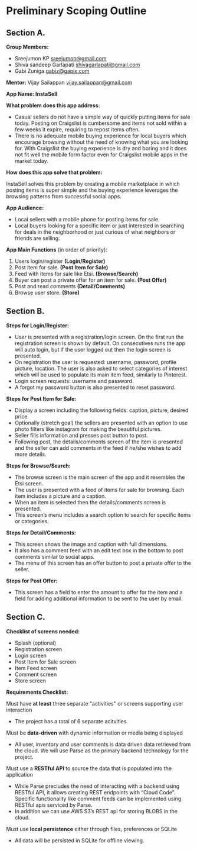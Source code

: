 # Preliminary Scoping Outline

## Section A.

**Group Members:**

* Sreejumon KP <sreejumon@gmail.com>
* Shiva sandeep Garlapati <shivagarlapati@gmail.com>
* Gabi Zuniga <gabiz@gapix.com>

**Mentor:** Vijay Sailappan <vijay.sailappan@gmail.com>

**App Name: InstaSell**

**What problem does this app address:**

* Casual sellers do not have a simple way of quickly putting items for sale today. Posting on Craigslist is cumbersome and items not sold within a few weeks it expire, requiring to repost items often.
* There is no adequate mobile buying experience for local buyers which encourage browsing without the need of knowing what you are looking for. With Craigslist the buying experience is dry and boring and it does not fit well the mobile form factor even for Craigslist mobile apps in the market today.


**How does this app solve that problem:**

InstaSell solves this problem by creating a mobile marketplace in which posting items is super simple and the buying experience leverages the browsing patterns from successful social apps.


**App Audience:**

* Local sellers with a mobile phone for posting items for sale.
* Local buyers looking for a specific item or just interested in searching for deals in the neighborhood or just curious of what neighbors or friends are selling.


**App Main Functions** (in order of priority):

1. Users login/register **(Login/Register)**
2. Post item for sale. **(Post Item for Sale)**
3. Feed with items for sale like Etsi. **(Browse/Search)**
4. Buyer can post a private offer for an item for sale.  **(Post Offer)**
5. Post and read comments  **(Detail/Comments)**
6. Browse user store. **(Store)**


## Section B.

**Steps for Login/Register:**
* User is presented with a registration/login screen. On the first run the registration screen is shown by default. On consecutives runs the app will auto login, but if the user logged out then the login screen is presented.
* On registration the user is requested: username, password, profile picture, location. The user is also asked to select categories of interest which will be used to populate its main item feed, similarly to Pinterest.
* Login screen requests: username and password.
* A forgot my password button is also presented to reset password.

**Steps for Post Item for Sale:**
* Display a screen including the following fields: caption, picture, desired price.
* Optionally (stretch goal) the sellers are presented with an option to use photo filters like instagram for making the beautiful pictures.
* Seller fills information and presses post button to post.
* Following post, the details/comments screen of the item is presented and the seller can add comments in the feed if he/she wishes to add more details.

**Steps for Browse/Search:**
* The browse screen is the main screen of the app and it resembles the Etsi screen.
* The user is presented with a feed of items for sale for browsing. Each item includes a picture and a caption.
* When an item is selected then the details/comments screen is presented.
* This screen’s menu includes a search option to search for specific items or categories.

**Steps for Detail/Comments:**
* This screen shows the image and caption with full dimensions.
* It also has a comment feed with an edit text box in the bottom to post comments similar to social apps.
* The menu of this screen has an offer button to post a private offer to the seller.

**Steps for Post Offer:**
* This screen has a field to enter the amount to offer for the item and a field for adding additional information to be sent to the user by email.


## Section C.

**Checklist of screens needed:**

* Splash (optional)
* Registration screen
* Login screen
* Post Item for Sale screen
* Item Feed screen
* Comment screen
* Store screen


**Requirements Checklist:**

Must have **at least** three separate "activities" or screens supporting user interaction

* The project has a total of 6 separate acitvities.

Must be **data-driven** with dynamic information or media being displayed

* All user, inventory and user comments is data driven data retrieved from the cloud. We will use Parse as the primary backend technology for the project.

Must use a **RESTful API** to source the data that is populated into the application

* While Parse precludes the need of interacting with a backend using RESTful API, it allows creating REST endpoints with 
“Cloud Code”. Specific functionality like comment feeds can be implemented using RESTful apis serviced by Parse. 
* In addition we can use AWS S3’s REST api for storing BLOBS in the cloud.

Must use **local persistence** either through files, preferences or SQLite

* All data will be persisted in SQLite for offline viewing.



